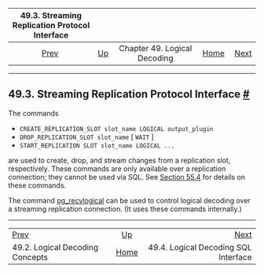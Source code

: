 

|                49.3. Streaming Replication Protocol Interface               |                                                           |                              |                                                       |                                                                          |
| :-------------------------------------------------------------------------: | :-------------------------------------------------------- | :--------------------------: | ----------------------------------------------------: | -----------------------------------------------------------------------: |
| [Prev](logicaldecoding-explanation.html "49.2. Logical Decoding Concepts")  | [Up](logicaldecoding.html "Chapter 49. Logical Decoding") | Chapter 49. Logical Decoding | [Home](index.html "PostgreSQL 17devel Documentation") |  [Next](logicaldecoding-sql.html "49.4. Logical Decoding SQL Interface") |

***

## 49.3. Streaming Replication Protocol Interface [#](#LOGICALDECODING-WALSENDER)

The commands

* `CREATE_REPLICATION_SLOT slot_name LOGICAL output_plugin`
* `DROP_REPLICATION_SLOT slot_name` \[ `WAIT` ]
* `START_REPLICATION SLOT slot_name LOGICAL ...`

are used to create, drop, and stream changes from a replication slot, respectively. These commands are only available over a replication connection; they cannot be used via SQL. See [Section 55.4](protocol-replication.html "55.4. Streaming Replication Protocol") for details on these commands.

The command [pg\_recvlogical](app-pgrecvlogical.html "pg_recvlogical") can be used to control logical decoding over a streaming replication connection. (It uses these commands internally.)

***

|                                                                             |                                                           |                                                                          |
| :-------------------------------------------------------------------------- | :-------------------------------------------------------: | -----------------------------------------------------------------------: |
| [Prev](logicaldecoding-explanation.html "49.2. Logical Decoding Concepts")  | [Up](logicaldecoding.html "Chapter 49. Logical Decoding") |  [Next](logicaldecoding-sql.html "49.4. Logical Decoding SQL Interface") |
| 49.2. Logical Decoding Concepts                                             |   [Home](index.html "PostgreSQL 17devel Documentation")   |                                     49.4. Logical Decoding SQL Interface |

